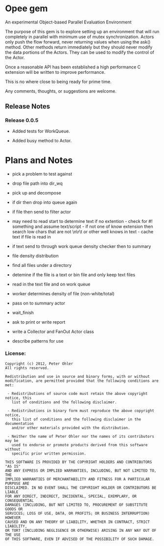 # Opee gem
An experimental Object-based Parallel Evaluation Environment

The purpose of this gem is to explore setting up an environment that will run
completely in parallel with minimum use of mutex synchronization. Actors only
push the flow forward, never returning values when using the ask()
method. Other methods return immediately but they should never modify the data
portions of the Actors. They can be used to modify the control of the Actor.

Once a reasonable API has been established a high performance C extension will
be written to improve performance.

This is no where close to being ready for prime time.

Any comments, thoughts, or suggestions are welcome.

## <a name="release">Release Notes</a>

### Release 0.0.5

 - Added tests for WorkQueue.

 - Added busy method to Actor.

# Plans and Notes

- pick a problem to test against
 - drop file path into dir_wq
 - pick up and decompose
  - if dir then drop into queue again
  - if file then send to filter actor
   - may need to read start to determine text if no extention
    - check for #! something and assume text/script
    - if not one of know extension then search low chars that are not \n\r\t or other well knows in text
    - cache text if file is read in
  - if text send to through work queue density checker then to summary

 - file density distribution
  - find all files under a directory
  - detemine if the file is a text or bin file and only keep text files
  - read in the text file and on work queue
  - worker determines density of file (non-white/total)
  - pass on to summary actor
  - wait_finish
  - ask to print or write report

- write a Collector and FanOut Actor class

- describe patterns for use

### License:

    Copyright (c) 2012, Peter Ohler
    All rights reserved.
    
    Redistribution and use in source and binary forms, with or without
    modification, are permitted provided that the following conditions are met:
    
     - Redistributions of source code must retain the above copyright notice, this
       list of conditions and the following disclaimer.
    
     - Redistributions in binary form must reproduce the above copyright notice,
       this list of conditions and the following disclaimer in the documentation
       and/or other materials provided with the distribution.
    
     - Neither the name of Peter Ohler nor the names of its contributors may be
       used to endorse or promote products derived from this software without
       specific prior written permission.
    
    THIS SOFTWARE IS PROVIDED BY THE COPYRIGHT HOLDERS AND CONTRIBUTORS "AS IS"
    AND ANY EXPRESS OR IMPLIED WARRANTIES, INCLUDING, BUT NOT LIMITED TO, THE
    IMPLIED WARRANTIES OF MERCHANTABILITY AND FITNESS FOR A PARTICULAR PURPOSE ARE
    DISCLAIMED. IN NO EVENT SHALL THE COPYRIGHT HOLDER OR CONTRIBUTORS BE LIABLE
    FOR ANY DIRECT, INDIRECT, INCIDENTAL, SPECIAL, EXEMPLARY, OR CONSEQUENTIAL
    DAMAGES (INCLUDING, BUT NOT LIMITED TO, PROCUREMENT OF SUBSTITUTE GOODS OR
    SERVICES; LOSS OF USE, DATA, OR PROFITS; OR BUSINESS INTERRUPTION) HOWEVER
    CAUSED AND ON ANY THEORY OF LIABILITY, WHETHER IN CONTRACT, STRICT LIABILITY,
    OR TORT (INCLUDING NEGLIGENCE OR OTHERWISE) ARISING IN ANY WAY OUT OF THE USE
    OF THIS SOFTWARE, EVEN IF ADVISED OF THE POSSIBILITY OF SUCH DAMAGE.
